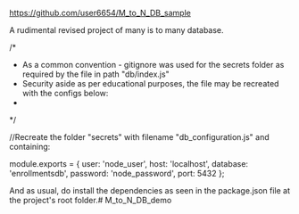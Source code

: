 https://github.com/user6654/M_to_N_DB_sample

A rudimental revised project of many is to many database.

/*
 * As a common convention - gitignore was used for the secrets folder as required by the file in path "db/index.js"
 * Security aside as per educational purposes, the file may be recreated with the configs below:
 *
 */

//Recreate the folder "secrets" with filename "db_configuration.js" and containing:

module.exports = { 
  user: 'node_user',
  host: 'localhost',
  database: 'enrollmentsdb',
  password: 'node_password',
  port: 5432
};

And as usual, do install the dependencies as seen in the package.json file at the project's root folder.# M_to_N_DB_demo
